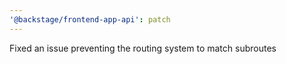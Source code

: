 ```yaml
---
'@backstage/frontend-app-api': patch
---
```


Fixed an issue preventing the routing system to match subroutes
